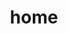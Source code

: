 ---
title: home
slug: home
heroTitle: Let Samara Elevate your spaces
heroSubtitle: Transform your living space with our curated collection of premium
  home décor and interior fittings. From modern minimalism to classic elegance,
  discover pieces that reflect your unique style.
heroImage: /uploads/beutiful-living-room.jpeg
---